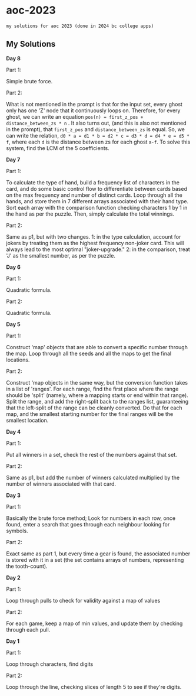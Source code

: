 # aoc-2023

`my solutions for aoc 2023 (done in 2024 bc college apps)`

## My Solutions

**Day 8**

Part 1:

Simple brute force.

Part 2:

What is not mentioned in the prompt is that for the input set, every ghost only
has one 'Z' node that it continuously loops on. Therefore, for every ghost, we
can write an equation `pos(n) = first_z_pos + distance_between_zs * n`
. It also turns out, (and this is also not mentioned in the prompt), that
`first_z_pos` and `distance_between_zs` is equal. So, we can write the relation,
`d0 * a = d1 * b = d2 * c = d3 * d = d4 * e = d5 * f`, where each `d` is the
distance between zs for each ghost `a-f`. To solve this system, find the LCM of the
5 coefficients.

**Day 7**

Part 1:

To calculate the type of hand, build a frequency list of characters in the card,
and do some basic control flow to differentiate between cards based on the max
frequency and number of distinct cards. Loop through all the hands, and store them
in 7 different arrays associated with their hand type. Sort each array with the
comparison function checking characters 1 by 1 in the hand as per the puzzle. Then,
simply calculate the total winnings.

Part 2:

Same as p1, but with two changes. 1: in the type calculation, account for jokers
by treating them as the highest frequency non-joker card. This will always lead
to the most optimal "joker-upgrade." 2: in the comparison, treat 'J' as the
smallest number, as per the puzzle.

**Day 6**

Part 1:

Quadratic formula.

Part 2:

Quadratic formula.

**Day 5**

Part 1:

Construct 'map' objects that are able to convert a specific number through the map.
Loop through all the seeds and all the maps to get the final locations.

Part 2:

Construct 'map objects in the same way, but the conversion function takes in a
list of 'ranges'. For each range, find the first place where the range should be 'split'
(namely, where a mapping starts or end within that range). Split the range, and add the
right-split back to the ranges list, guaranteeing that the left-split of the range can
be cleanly converted. Do that for each map, and the smallest starting number for the
final ranges will be the smallest location.

**Day 4**

Part 1:

Put all winners in a set, check the rest of the numbers against that set.

Part 2:

Same as p1, but add the number of winners calculated multiplied by the number of winners associated with that card.

**Day 3**

Part 1:

Basically the brute force method; Look for numbers in each row, once found, enter a
search that goes through each neighbour looking for symbols.

Part 2:

Exact same as part 1, but every time a gear is found, the associated number is stored
with it in a set (the set contains arrays of numbers, representing the tooth-count).

**Day 2**

Part 1:

Loop through pulls to check for validity against a map of values

Part 2:

For each game, keep a map of min values, and update them by checking through
each pull.

**Day 1**

Part 1:

Loop through characters, find digits

Part 2:

Loop through the line, checking slices of length 5 to see if they're digits.
